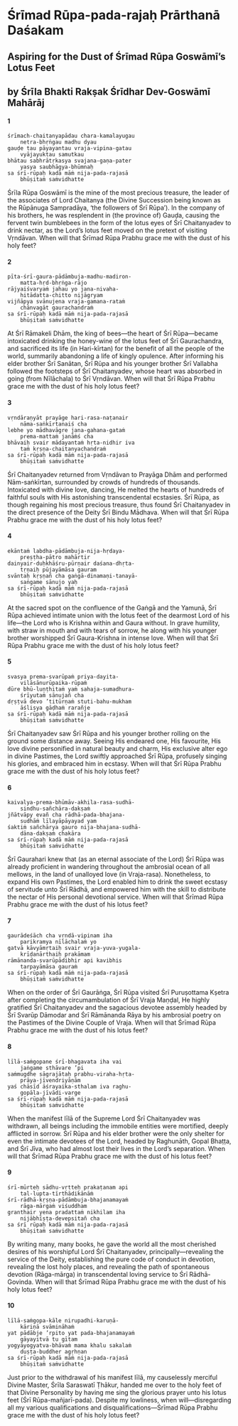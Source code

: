 # Śrīmad Rūpa-pada-rajaḥ Prārthanā Daśakam

## Aspiring for the Dust of Śrīmad Rūpa Goswāmī’s Lotus Feet

## by Śrīla Bhakti Rakṣak Śrīdhar Dev-Goswāmī Mahārāj

#### 1

    śrīmach-chaitanyapādau chara-kamalayugau
        netra-bhṛṅgau madhu dyau
    gauḍe tau pāyayantau vraja-vipina-gatau
        vyājayuktau samutkau
    bhātau sabhrātṛkasya svajana-gaṇa-pater
        yasya saubhāgya-bhūmnaḥ
    sa śrī-rūpaḥ kadā māṁ nija-pada-rajasā
        bhūṣitaṁ saṁvidhatte

Śrīla Rūpa Goswāmī is the mine of the most precious treasure, the leader of the associates of Lord Chaitanya (the Divine Succession being known as the Rūpānuga Sampradāya, ‘the followers of Śrī Rūpa’). In the company of his brothers, he was resplendent in (the province of) Gauḍa, causing the fervent twin bumblebees in the form of the lotus eyes of Śrī Chaitanyadev to drink nectar, as the Lord’s lotus feet moved on the pretext of visiting Vṛndāvan. When will that Śrīmad Rūpa Prabhu grace me with the dust of his holy feet?

#### 2

    pīta-śrī-gaura-pādāmbuja-madhu-madiron-
        matta-hṛd-bhṛṅga-rājo
    rājyaiśvaryaṁ jahau yo jana-nivaha-
        hitādatta-chitto nijāgryam
    vijñāpya svānujena vraja-gamana-rataṁ
        chānvagāt gaurachandraṁ
    sa śrī-rūpaḥ kadā māṁ nija-pada-rajasā
        bhūṣitaṁ saṁvidhatte

At Śrī Rāmakeli Dhām, the king of bees—the heart of Śrī Rūpa—became intoxicated drinking the honey-wine of the lotus feet of Śrī Gaurachandra, and sacrificed its life (in Hari-kīrtan) for the benefit of all the people of the world, summarily abandoning a life of kingly opulence. After informing his elder brother Śrī Sanātan, Śrī Rūpa and his younger brother Śrī Vallabha followed the footsteps of Śrī Chaitanyadev, whose heart was absorbed in going (from Nīlāchala) to Śrī Vṛndāvan. When will that Śrī Rūpa Prabhu grace me with the dust of his holy lotus feet?

#### 3

    vṛndāraṇyāt prayāge hari-rasa-naṭanair
        nāma-saṅkīrtanaiś cha
    lebhe yo mādhavāgre jana-gahana-gataṁ
        prema-mattaṁ janāṁś cha
    bhāvaiḥ svair mādayantaṁ hṛta-nidhir iva
        taṁ kṛṣṇa-chaitanyachandraṁ
    sa śrī-rūpaḥ kadā māṁ nija-pada-rajasā
        bhūṣitaṁ saṁvidhatte

Śrī  Chaitanyadev  returned  from  Vṛndāvan to  Prayāga  Dhām  and  performed  Nām-saṅkīrtan, surrounded  by  crowds  of  hundreds  of  thousands. Intoxicated with divine love, dancing, He melted the hearts of hundreds of faithful souls with His astonishing transcendental ecstasies. Śrī Rūpa, as though regaining his most precious treasure, thus found Śrī Chaitanyadev in the direct presence of the Deity Śrī Bindu Mādhava. When will that Śrī Rūpa Prabhu grace me with the dust of his holy lotus feet?

#### 4

    ekāntaṁ labdha-pādāmbuja-nija-hṛdaya-
        preṣṭha-pātro mahārtir
    dainyair-duḥkhāśru-pūrṇair daśana-dhṛta-
        tṛṇaiḥ pūjayāmāsa gauram
    svāntaḥ kṛṣṇañ cha gaṅgā-dinamaṇi-tanayā-
        saṅgame sānujo yaḥ
    sa śrī-rūpaḥ kadā māṁ nija-pada-rajasā
        bhūṣitaṁ saṁvidhatte

At the sacred spot on the confluence of the Gaṅgā and the Yamunā, Śrī Rūpa achieved intimate union with the lotus feet of the dearmost Lord of his life—the Lord who is Krishna within and Gaura without. In grave humility, with straw in mouth and with tears of sorrow, he along with his younger brother worshipped Śrī Gaura-Krishna in intense love. When will that Śrī Rūpa Prabhu grace me with the dust of his holy lotus feet?

#### 5

    svasya prema-svarūpaṁ priya-dayita-
        vilāsānurūpaika-rūpaṁ
    dūre bhū-luṇṭhitaṁ yaṁ sahaja-sumadhura-
        śrīyutaṁ sānujañ cha
    dṛṣṭvā devo ’titūrṇaṁ stuti-bahu-mukham
        āśliṣya gāḍhaṁ rarañje
    sa śrī-rūpaḥ kadā māṁ nija-pada-rajasā
        bhūṣitaṁ saṁvidhatte

Śrī Chaitanyadev saw Śrī Rūpa and his younger brother rolling on the ground some distance away. Seeing His endeared one, His favourite, His love divine personified in natural beauty and charm, His exclusive alter ego in divine Pastimes, the Lord swiftly approached Śrī Rūpa, profusely singing his glories, and embraced him in ecstasy. When will that Śrī Rūpa Prabhu grace me with the dust of his holy lotus feet?

#### 6

    kaivalya-prema-bhūmāv-akhila-rasa-sudhā-
        sindhu-sañchāra-dakṣaṁ
    jñātvāpy evañ cha rādhā-pada-bhajana-
        sudhāṁ līlayāpāyayad yam
    śaktiṁ sañchārya gauro nija-bhajana-sudhā-
        dāna-dakṣaṁ chakāra
    sa śrī-rūpaḥ kadā māṁ nija-pada-rajasā
        bhūṣitaṁ saṁvidhatte

Śrī Gaurahari knew that (as an eternal associate of the Lord) Śrī Rūpa was already proficient in wandering throughout the ambrosial ocean of all mellows, in the land of unalloyed love (in Vraja-rasa). Nonetheless, to expand His own Pastimes, the Lord enabled him to drink the sweet ecstasy of servitude unto Śrī Rādhā, and empowered him with the skill to distribute the nectar of His personal devotional service. When will that Śrīmad Rūpa Prabhu grace me with the dust of his lotus feet?

#### 7

    gaurādeśāch cha vṛndā-vipinam iha
        parikramya nīlāchalaṁ yo
    gatvā kāvyāmṛtaiḥ svair vraja-yuva-yugala-
        krīḍanārthaiḥ prakāmam
    rāmānanda-svarūpādibhir api kavibhis
        tarpayāmāsa gauraṁ
    sa śrī-rūpaḥ kadā māṁ nija-pada-rajasā
        bhūṣitaṁ saṁvidhatte

When on the order of Śrī Gaurāṅga, Śrī Rūpa visited Śrī Puruṣottama Kṣetra after completing the circumambulation of Śrī Vraja Maṇḍal, He highly gratified Śrī Chaitanyadev and the sagacious devotee assembly headed by Śrī Svarūp Dāmodar and Śrī Rāmānanda Rāya by his ambrosial poetry on the Pastimes of the Divine Couple of Vraja. When will that Śrīmad Rūpa Prabhu grace me with the dust of his lotus feet?

#### 8

    līlā-saṁgopane śrī-bhagavata iha vai
        jaṅgame sthāvare ’pi
    saṁmugdhe sāgrajātaḥ prabhu-viraha-hṛta-
        prāya-jīvendriyāṇām
    yaś chāsīd āśrayaika-sthalam iva raghu-
        gopāla-jīvādi-varge
    sa śrī-rūpaḥ kadā māṁ nija-pada-rajasā
        bhūṣitaṁ saṁvidhatte

When the manifest līlā of the Supreme Lord Śrī Chaitanyadev was withdrawn, all beings including the immobile entities were mortified, deeply afflicted in sorrow. Śrī Rūpa and his elder brother were the only shelter for even the intimate devotees of the Lord, headed by Raghunāth, Gopal Bhaṭṭa, and Śrī Jīva, who had almost lost their lives in the Lord’s separation. When will that Śrīmad Rūpa Prabhu grace me with the dust of his lotus feet?

#### 9

    śrī-mūrteḥ sādhu-vṛtteḥ prakaṭanam api
        tal-lupta-tīrthādikānāṁ
    śrī-rādhā-kṛṣṇa-pādāmbuja-bhajanamayaṁ
        rāga-mārgaṁ viśuddham
    granthair yena pradattaṁ nikhilam iha
        nijābhīṣṭa-devepsitañ cha
    sa śrī rūpaḥ kadā māṁ nija-pada-rajasā
        bhūṣitaṁ saṁvidhatte

By writing many, many books, he gave the world all the most cherished desires of his worshipful Lord Śrī Chaitanyadev, principally—revealing the service of the Deity, establishing the pure code of conduct in devotion, revealing the lost holy places, and revealing the path of spontaneous devotion (Rāga-mārga) in transcendental loving service to Śrī Rādhā-Govinda. When will that Śrīmad Rūpa Prabhu grace me with the dust of his holy lotus feet?

#### 10

    līlā-saṁgopa-kāle nirupadhi-karuṇā-
        kāriṇā svāmināhaṁ
    yat pādābje ’rpito yat pada-bhajanamayaṁ
        gāyayitvā tu gītam
    yogyāyogyatva-bhāvaṁ mama khalu sakalaṁ
        duṣṭa-buddher agṛhṇan
    sa śrī-rūpaḥ kadā māṁ nija-pada-rajasā
        bhūṣitaṁ saṁvidhatte

Just prior to the withdrawal of his manifest līlā, my causelessly merciful Divine Master, Śrīla Saraswatī Ṭhākur, handed me over to the holy feet of that Divine Personality by having me sing the glorious prayer unto his lotus feet (Śrī Rūpa-mañjarī-pada). Despite my lowliness, when will—disregarding all my various qualifications and disqualifications—Śrīmad Rūpa Prabhu grace me with the dust of his holy lotus feet?

